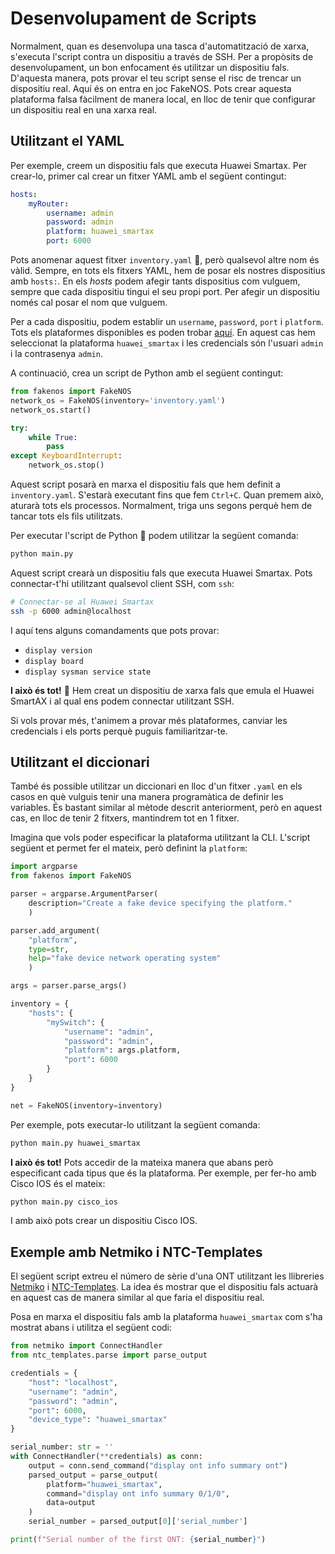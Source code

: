 # Desenvolupament de Scripts

Normalment, quan es desenvolupa una tasca d'automatització de xarxa, s'executa l'script contra un dispositiu a través de SSH. Per a propòsits de desenvolupament, un bon enfocament és utilitzar un dispositiu fals. D'aquesta manera, pots provar el teu script sense el risc de trencar un dispositiu real. Aquí és on entra en joc FakeNOS. Pots crear aquesta plataforma falsa fàcilment de manera local, en lloc de tenir que configurar un dispositiu real en una xarxa real.

## Utilitzant el YAML

Per exemple, creem un dispositiu fals que executa Huawei Smartax. Per crear-lo, primer cal crear un fitxer YAML amb el següent contingut:
```yaml
hosts:
    myRouter:
        username: admin
        password: admin
        platform: huawei_smartax
        port: 6000
```

Pots anomenar aquest fitxer `inventory.yaml` 📕, però qualsevol altre nom és vàlid. Sempre, en tots els fitxers YAML, hem de posar els nostres dispositius amb `hosts:`. En els *hosts* podem afegir tants dispositius com vulguem, sempre que cada dispositiu tingui el seu propi port. Per afegir un dispositiu només cal posar el nom que vulguem.

Per a cada dispositiu, podem establir un `username`, `password`, `port` i `platform`. Tots els plataformes disponibles es poden trobar [aquí](../platforms.md). En aquest cas hem seleccionat la plataforma `huawei_smartax` i les credencials són l'usuari `admin` i la contrasenya `admin`.

A continuació, crea un script de Python amb el següent contingut:
```python
from fakenos import FakeNOS
network_os = FakeNOS(inventory='inventory.yaml')
network_os.start()

try:
    while True:
        pass
except KeyboardInterrupt:
    network_os.stop()
```
Aquest script posarà en marxa el dispositiu fals que hem definit a `inventory.yaml`. S'estarà executant fins que fem `Ctrl+C`. Quan premem això, aturarà tots els processos. Normalment, triga uns segons perquè hem de tancar tots els fils utilitzats.

Per executar l'script de Python :snake: podem utilitzar la següent comanda:
```bash
python main.py
```

Aquest script crearà un dispositiu fals que executa Huawei Smartax. Pots connectar-t'hi utilitzant qualsevol client SSH, com `ssh`:
```bash
# Connectar-se al Huawei Smartax
ssh -p 6000 admin@localhost
```

I aquí tens alguns comandaments que pots provar:

- `display version`
- `display board`
- `display sysman service state`

**I això és tot!** 💅 Hem creat un dispositiu de xarxa fals que emula el Huawei SmartAX i al qual ens podem connectar utilitzant SSH.

Si vols provar més, t'animem a provar més plataformes, canviar les credencials i els ports perquè puguis familiaritzar-te.

## Utilitzant el diccionari
També és possible utilitzar un diccionari en lloc d'un fitxer `.yaml` en els casos en què vulguis tenir una manera programàtica de definir les variables. És bastant similar al mètode descrit anteriorment, però en aquest cas, en lloc de tenir 2 fitxers, mantindrem tot en 1 fitxer.

Imagina que vols poder especificar la plataforma utilitzant la CLI. L'script següent et permet fer el mateix, però definint la `platform`:

```python
import argparse
from fakenos import FakeNOS

parser = argparse.ArgumentParser(
    description="Create a fake device specifying the platform."
    )

parser.add_argument(
    "platform", 
    type=str, 
    help="fake device network operating system"
    )

args = parser.parse_args()

inventory = {
    "hosts": {
        "mySwitch": {
            "username": "admin",
            "password": "admin",
            "platform": args.platform,
            "port": 6000
        }
    }
}

net = FakeNOS(inventory=inventory)
```

Per exemple, pots executar-lo utilitzant la següent comanda:
```bash
python main.py huawei_smartax
```

**I això és tot!** Pots accedir de la mateixa manera que abans però especificant cada tipus que és la plataforma. Per exemple, per fer-ho amb Cisco IOS és el mateix:

```bash
python main.py cisco_ios
```

I amb això pots crear un dispositiu Cisco IOS.

## Exemple amb Netmiko i NTC-Templates
El següent script extreu el número de sèrie d'una ONT utilitzant les llibreries [Netmiko](https://github.com/ktbyers/netmiko) i [NTC-Templates](https://github.com/networktocode/ntc-templates). La idea és mostrar que el dispositiu fals actuarà en aquest cas de manera similar al que faria el dispositiu real.

Posa en marxa el dispositiu fals amb la plataforma `huawei_smartax` com s'ha mostrat abans i utilitza el següent codi:
```python
from netmiko import ConnectHandler
from ntc_templates.parse import parse_output

credentials = {
    "host": "localhost",
    "username": "admin",
    "password": "admin",
    "port": 6000,
    "device_type": "huawei_smartax"
}

serial_number: str = ''
with ConnectHandler(**credentials) as conn:
    output = conn.send_command("display ont info summary ont")
    parsed_output = parse_output(
        platform="huawei_smartax", 
        command="display ont info summary 0/1/0", 
        data=output
    )
    serial_number = parsed_output[0]['serial_number']

print(f"Serial number of the first ONT: {serial_number}")
```